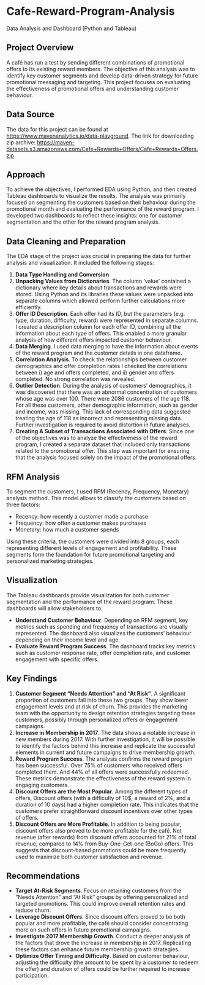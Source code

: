# Cafe-Reward-Program-Analysis
Data Analysis and Dashboard (Python and Tableau)

## Project Overview

A café has run a test by sending different combinations of promotional offers to its existing reward members. The objective of this analysis was to identify key customer segments and develop data-driven strategy for future promotional messaging and targeting.
This project focuses on evaluating the effectiveness of promotional offers and understanding customer behaviour.

## Data Source

The data for this project can be found at https://www.mavenanalytics.io/data-playground.
The link for downloading zip archive: https://maven-datasets.s3.amazonaws.com/Cafe+Rewards+Offers/Cafe+Rewards+Offers.zip

 
## Approach

To achieve the objectives, I performed EDA using Python, and then created Tableau dashboards to visualize the results. The analysis was primarily focused on segmenting the customers based on their behaviour during the promotional month and evaluating the performance of the reward program. I developed two dashboards to reflect these insights: one for customer segmentation and the other for the reward program analysis.

## Data Cleaning and Preparation

The EDA stage of the project was crucial in preparing the data for further analysis and visualization. It included the following stages:

1.	**Data Type Handling and Conversion**
2.	**Unpacking Values from Dictionaries**. The column ‘value’ contained a dictionary where key details about transactions and rewards were stored. Using Python and its libraries these values were unpacked into separate columns which allowed perform further calculations more efficiently.
3.	**Offer ID Description**. Each offer had its ID, but the parameters (e.g. type, duration, difficulty, reward) were represented in separate columns. I created a description column for each offer ID, combining all the information about each type of offers. This enabled a more granular analysis of how different offers impacted customer behaviour.
4.	**Data Merging**. I used data merging to have the information about events of the reward program and the customer details in one dataframe.
5.	**Correlation Analysis**. To check the relationships between customer demographics and offer completion rates I checked the correlations between i) age and offers completed, and ii) gender and offers completed. No strong correlation was revealed.
6. **Outlier Detection**. During the analysis of customers’ demographics, it was discovered that there was an abnormal concentration of customers whose age was over 100. There were 2086 customers of the age 118. For all these customers, other demographic information, such as gender and income, was missing. This lack of corresponding data suggested treating the age of 118 as incorrect and representing missing data. Further investigation is required to avoid distortion in future analyses.
7.	**Creating A Subset of Transactions Associated with Offers**. Since one of the objectives was to analyze the effectiveness of the reward program, I created a separate dataset that included only transactions related to the promotional offer. This step was important for ensuring that the analysis focused solely on the impact of the promotional offers.


## RFM Analysis

To segment the customers, I used RFM (Recency, Frequency, Monetary) analysis method. This model allows to classify the customers based on three factors:
- Recency: how recently a customer made a purchase
- Frequency: how often a customer makes purchases
- Monetary: how much a customer spends

Using these criteria, the customers were divided into 8 groups, each representing different levels of engagement and profitability. These segments form the foundation for future promotional targeting and personalized marketing strategies.

## Visualization

The Tableau dashboards provide visualization for both customer segmentation and the performance of the reward program. These dashboards will allow stakeholders to:
- **Understand Customer Behaviour**. Depending on RFM segment, key metrics such as spending and frequency of transactions are visually represented. The dashboard also visualizes the customers’ behaviour depending on their income level and age. 
- **Evaluate Reward Program Success**. The dashboard tracks key metrics such as customer response rate, offer completion rate, and customer engagement with specific offers. 

## Key Findings

1.	**Customer Segment “Needs Attention” and “At Risk”**. A significant proportion of customers fall into these two groups. They show lower engagement levels and at risk of churn. This provides the marketing team with the opportunity to design retention strategies targeting these customers, possibly through personalized offers or engagement campaigns.  
2.	**Increase in Membership in 2017**. The data shows a notable increase in new members during 2017. With further investigation, it will be possible to identify the factors behind this increase and replicate the successful elements in current and future campaigns to drive membership growth. 
3.	**Reward Program Success**. The analysis confirms the reward program has been successful. Over 75% of customers who received offers completed them. And 44% of all offers were successfully redeemed. These metrics demonstrate the effectiveness of the reward system in engaging customers.
4.	**Discount Offers are the Most Popular**. Among the different types of offers, Discount offers (with a difficulty of 10$, a reward of 2%, and a duration of 10 days) had a higher completion rate. This indicates that the customers prefer straightforward discount incentives over other types of offers.  
5.	**Discount Offers are More Profitable**. In addition to being popular, discount offers also proved to be more profitable for the café. Net revenue (after rewards) from discount offers accounted for 21% of total revenue, compared to 14% from Buy-One-Get-one (BoGo) offers. This suggests that discount-based promotions could be more frequently used to maximize both customer satisfaction and revenue.

## Recommendations

- **Target At-Risk Segments**. Focus on retaining customers from the “Needs Attention” and “At Risk” groups by offering personalized and targeted promotions. This could improve overall retention rates and reduce churn.
- **Leverage Discount Offers**. Since discount offers proved to be both popular and more profitable, the café should consider concentrating more on such offers in future promotional campaigns.
- **Investigate 2017 Membership Growth**. Conduct a deeper analysis of the factors that drove the increase in membership in 2017. Replicating these factors can enhance future membership growth strategies.
- **Optimize Offer Timing and Difficulty**. Based on customer behaviour, adjusting the difficulty (the amount to be spent by a customer to redeem the offer) and duration of offers could be further required to increase participation.
